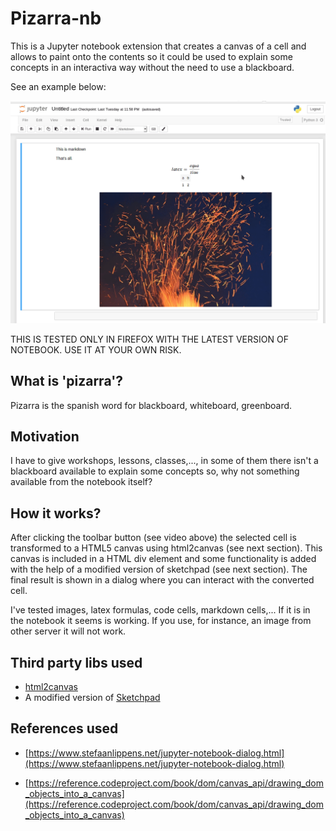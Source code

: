 Pizarra-nb
==========

This is a Jupyter notebook extension that creates a canvas of a cell and allows
to paint onto the contents so it could be used to explain some concepts in an
interactiva way without the need to use a blackboard.

See an example below:

![example](imgs/in_action.gif)

THIS IS TESTED ONLY IN FIREFOX WITH THE LATEST VERSION OF NOTEBOOK. USE IT
AT YOUR OWN RISK.

What is 'pizarra'?
------------------

Pizarra is the spanish word for blackboard, whiteboard, greenboard.

Motivation
----------

I have to give workshops, lessons, classes,..., in some of them there isn't
a blackboard available to explain some concepts so, why not something available
from the notebook itself?

How it works?
-------------

After clicking the toolbar button (see video above) the selected cell is
transformed to a HTML5 canvas using html2canvas (see next section). This 
canvas is included in a HTML div element and some functionality is added 
with the help of a modified version of sketchpad (see next section). The 
final result is shown in a dialog where you can interact with the converted
cell.

I've tested images, latex formulas, code cells, markdown cells,... If it is
in the notebook it seems is working. If you use, for instance, an image 
from other server it will not work.

Third party libs used
---------------------

* [html2canvas](http://html2canvas.hertzen.com/)
* A modified version of [Sketchpad](http://yiom.github.io/sketchpad/)

References used
---------------

* [https://www.stefaanlippens.net/jupyter-notebook-dialog.html](https://www.stefaanlippens.net/jupyter-notebook-dialog.html)

* [https://reference.codeproject.com/book/dom/canvas_api/drawing_dom_objects_into_a_canvas](https://reference.codeproject.com/book/dom/canvas_api/drawing_dom_objects_into_a_canvas)
